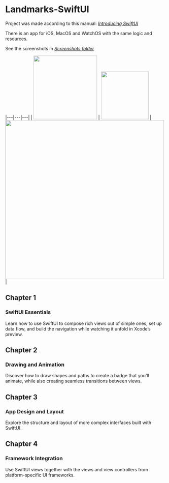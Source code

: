 # Landmarks-SwiftUI
Project was made according to this manual: [*Introducing SwiftUI*](https://developer.apple.com/tutorials/swiftui/)

There is an app for iOS, MacOS and WatchOS with the same logic and resources.

See the screenshots in [*Screenshots folder*](/Screenshots)

|---|---|---|
| <img src="https://github.com/D4rt-Dy14n/Landmarks-SwiftUI/blob/main/Screenshots/%20iPhone%2014%20Pro.gif" width="200"/>	| <img src="https://github.com/D4rt-Dy14n/Landmarks-SwiftUI/blob/main/Screenshots/Apple%20Watch%20Ultra.gif" width="150"/>	| <img src="https://user-images.githubusercontent.com/59012501/213557770-e42c64af-94dc-4b07-8948-1a79f36423af.mov" width="500"/> |

## Chapter 1
### SwiftUI Essentials
Learn how to use SwiftUI to compose rich views out of simple ones, set up data flow, and build the navigation while watching it unfold in Xcode’s preview.

## Chapter 2
### Drawing and Animation
Discover how to draw shapes and paths to create a badge that you’ll animate, while also creating seamless transitions between views.

## Chapter 3
### App Design and Layout
Explore the structure and layout of more complex interfaces built with SwiftUI.

## Chapter 4
### Framework Integration
Use SwiftUI views together with the views and view controllers from platform-specific UI frameworks.
